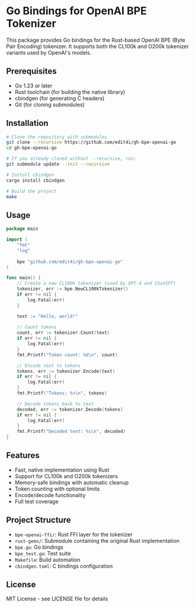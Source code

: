 # Go Bindings for OpenAI BPE Tokenizer

This package provides Go bindings for the Rust-based OpenAI BPE (Byte Pair Encoding) tokenizer. It supports both the CL100k and O200k tokenizer variants used by OpenAI's models.

## Prerequisites

- Go 1.23 or later
- Rust toolchain (for building the native library)
- cbindgen (for generating C headers)
- Git (for cloning submodules)

## Installation

```bash
# Clone the repository with submodules
git clone --recursive https://github.com/edit4i/gh-bpe-openai-go
cd gh-bpe-openai-go

# If you already cloned without --recursive, run:
git submodule update --init --recursive

# Install cbindgen
cargo install cbindgen

# Build the project
make
```

## Usage

```go
package main

import (
    "fmt"
    "log"
    
    bpe "github.com/edit4i/gh-bpe-openai-go"
)

func main() {
    // Create a new CL100k tokenizer (used by GPT-4 and ChatGPT)
    tokenizer, err := bpe.NewCL100kTokenizer()
    if err != nil {
        log.Fatal(err)
    }

    text := "Hello, world!"
    
    // Count tokens
    count, err := tokenizer.Count(text)
    if err != nil {
        log.Fatal(err)
    }
    fmt.Printf("Token count: %d\n", count)

    // Encode text to tokens
    tokens, err := tokenizer.Encode(text)
    if err != nil {
        log.Fatal(err)
    }
    fmt.Printf("Tokens: %v\n", tokens)

    // Decode tokens back to text
    decoded, err := tokenizer.Decode(tokens)
    if err != nil {
        log.Fatal(err)
    }
    fmt.Printf("Decoded text: %s\n", decoded)
}
```

## Features

- Fast, native implementation using Rust
- Support for CL100k and O200k tokenizers
- Memory-safe bindings with automatic cleanup
- Token counting with optional limits
- Encode/decode functionality
- Full test coverage

## Project Structure

- `bpe-openai-ffi/`: Rust FFI layer for the tokenizer
- `rust-gems/`: Submodule containing the original Rust implementation
- `bpe.go`: Go bindings
- `bpe_test.go`: Test suite
- `Makefile`: Build automation
- `cbindgen.toml`: C bindings configuration

## License

MIT License - see LICENSE file for details
